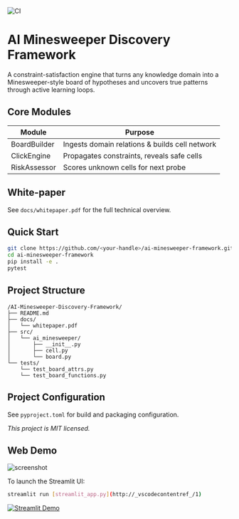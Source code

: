 ![CI](https://github.com/GenghisDarb/AI-Minesweeper-Discovery-Framework/actions/workflows/ci.yml/badge.svg)

# AI Minesweeper Discovery Framework

A constraint-satisfaction engine that turns any knowledge domain into a Minesweeper-style board of hypotheses and uncovers true patterns through active learning loops.

## Core Modules

| Module         | Purpose                                                      |
| -------------- | ------------------------------------------------------------ |
| BoardBuilder   | Ingests domain relations & builds cell network               |
| ClickEngine    | Propagates constraints, reveals safe cells                   |
| RiskAssessor   | Scores unknown cells for next probe                          |

## White-paper

See `docs/whitepaper.pdf` for the full technical overview.

## Quick Start

```bash
git clone https://github.com/<your-handle>/ai-minesweeper-framework.git
cd ai-minesweeper-framework
pip install -e .
pytest
```

## Project Structure

```
/AI-Minesweeper-Discovery-Framework/
├── README.md
├── docs/
│   └── whitepaper.pdf
├── src/
│   └── ai_minesweeper/
│       ├── __init__.py
│       ├── cell.py
│       └── board.py
└── tests/
    └── test_board_attrs.py
    └── test_board_functions.py
```

## Project Configuration

See `pyproject.toml` for build and packaging configuration.

*This project is MIT licensed.*
<!-- keep CI warm -->
## Web Demo

![screenshot](docs/screenshot.png)

To launch the Streamlit UI:

```bash
streamlit run [streamlit_app.py](http://_vscodecontentref_/1)
```

[![Streamlit Demo](https://img.shields.io/badge/Live%20Demo-Streamlit-green?logo=streamlit)](https://genghisdarb.github.io/AI-Minesweeper-Discovery-Framework/)
